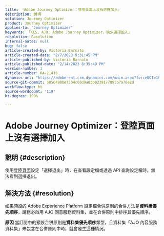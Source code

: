 ```yaml
---
title: 「Adobe Journey Optimizer：登陸頁面上沒有選擇加入」
description: 說明
solution: Journey Optimizer
product: Journey Optimizer
applies-to: "Journey Optimizer"
keywords: 「KCS, AJO, Adobe Journey Optimizer，缺少選擇加入」
resolution: Resolution
internal-notes: null
bug: false
article-created-by: Victoria Barnato
article-created-date: "2/7/2023 9:31:45 PM"
article-published-by: Victoria Barnato
article-published-date: "2/14/2023 8:35:49 PM"
version-number: 1
article-number: KA-21416
dynamics-url: "https://adobe-ent.crm.dynamics.com/main.aspx?forceUCI=1&pagetype=entityrecord&etn=knowledgearticle&id=1b9b39cf-2ea7-ed11-aad1-6045bd0065f9"
source-git-commit: a056490be75b4c60d9a03b0239177895b7a76e2d
workflow-type: ht
source-wordcount: '119'
ht-degree: 100%

---
```


# Adobe Journey Optimizer：登陸頁面上沒有選擇加入

## 說明 {#description}

使用[登陸頁面](https://experienceleague.adobe.com/docs/journey-optimizer/using/landing-pages/lp-use-cases.html)設定「選擇退出」時，在查看設定檔或透過 API 查詢設定檔時，無法看到選擇退出。

## 解決方法 {#resolution}


如果預設的 Adobe Experience Platform 設定檔合併原則的合併方法是<b>資料集優先順序</b>，請務必啟用 AJO 同意服務資料集，並在合併原則中排序其優先順序。


<b>原因</b>
當訂閱中的預設合併原則是<b>資料集優先順序</b>類型，且資料集「AJO 內容服務資料集」未包含在合併原則中時，就會發生這種情況。
